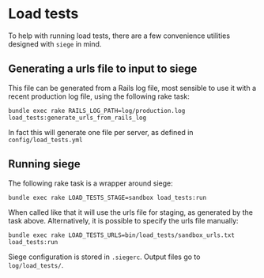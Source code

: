 # Load tests

To help with running load tests, there are a few convenience utilities designed with `siege` in mind.

## Generating a urls file to input to siege

This file can be generated from a Rails log file, most sensible to use it with a recent production log file, using the following rake task:

`bundle exec rake RAILS_LOG_PATH=log/production.log load_tests:generate_urls_from_rails_log`

In fact this will generate one file per server, as defined in `config/load_tests.yml`

## Running siege

The following rake task is a wrapper around siege:

`bundle exec rake LOAD_TESTS_STAGE=sandbox load_tests:run`

When called like that it will use the urls file for staging, as generated by the task above. Alternatively, it is possible to specify the urls file manually:

`bundle exec rake LOAD_TESTS_URLS=bin/load_tests/sandbox_urls.txt load_tests:run`

Siege configuration is stored in `.siegerc`. Output files go to `log/load_tests/`.
